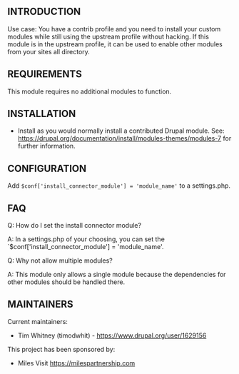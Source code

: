 INTRODUCTION
------------
Use case: You have a contrib profile and you need to install your custom
modules while still using the upstream profile without hacking. If this module
is in the upstream profile, it can be used to enable other modules from your
sites all directory.


REQUIREMENTS
------------
This module requires no additional modules to function.


INSTALLATION
------------
 * Install as you would normally install a contributed Drupal module. See:
   https://drupal.org/documentation/install/modules-themes/modules-7
   for further information.


CONFIGURATION
-------------
Add `$conf['install_connector_module'] = 'module_name'` to a settings.php.

FAQ
---
Q: How do I set the install connector module?

A: In a settings.php of your choosing, you can set the `$conf['install_connector_module'] = 'module_name'.

Q: Why not allow multiple modules?

A: This module only allows a single module because the dependencies for other
modules should be handled there.


MAINTAINERS
-----------
Current maintainers:
 * Tim Whitney (timodwhit) - https://www.drupal.org/user/1629156


This project has been sponsored by:
 * Miles
 Visit https://milespartnership.com
